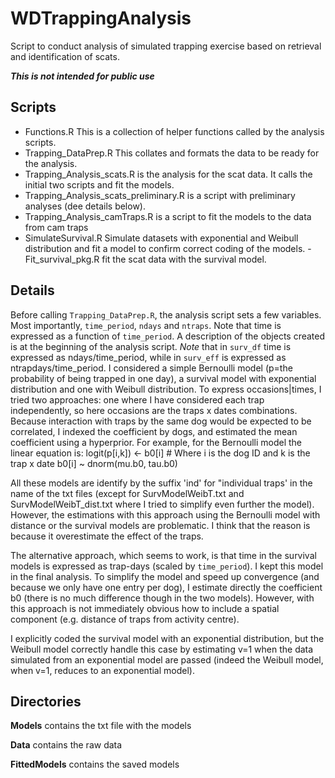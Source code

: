 # WDTrappingAnalysis
Script to conduct analysis of simulated trapping exercise based on retrieval and identification of scats.

__*This is not intended for public use*__
## Scripts
- Functions.R This is a collection of helper functions called by the analysis scripts.
- Trapping_DataPrep.R  This collates and formats the data to be ready for the analysis.
- Trapping_Analysis_scats.R is the analysis for the scat data. It calls the initial two scripts and fit the models.
- Trapping_Analysis_scats_preliminary.R is a script with preliminary analyses (dee details below). 
- Trapping_Analysis_camTraps.R is a script to fit the models to the data from cam traps
- SimulateSurvival.R Simulate datasets with exponential and Weibull distribution and fit a model to confirm correct coding of the models.
-Fit_survival_pkg.R fit the scat data with the survival model.

## Details
Before calling `Trapping_DataPrep.R`, the analysis script sets a few variables. Most importantly, `time_period`, `ndays` and `ntraps`. Note that time is expressed as a function of `time_period`. A description of the objects created is at the beginning of the analysis script. *Note* that in `surv_df` time is expressed as ndays/time_period, while in `surv_eff` is expressed as ntrapdays/time_period.
I considered a simple Bernoulli model (p=the probability of being trapped in one day), a survival model with exponential distribution and one with Weibull distribution.
To express occasions|times, I tried two approaches: one where I have considered each trap independently, so here occasions are the traps x dates combinations. Because interaction with traps by the same dog would be expected to be correlated, I indexed the coefficient by dogs, and estimated the mean coefficient using a hyperprior. For example, for the Bernoulli model the linear equation is:
logit(p[i,k]) <- b0[i] # Where i is the dog ID and k is the trap x date
b0[i] ~ dnorm(mu.b0, tau.b0)

All these models are identify by the suffix 'ind' for "individual traps' in the name of the txt files (except for SurvModelWeibT.txt and SurvModelWeibT_dist.txt where I tried to simplify even further the model). However, the estimations with this approach using the Bernoulli model with distance or the survival models are problematic. I think that the reason is because it overestimate the effect of the traps. 

The alternative approach, which seems to work, is that time in the survival models is expressed as trap-days (scaled by `time_period`). I kept this model in the final analysis. To simplify the model and speed up convergence (and because we only have one entry per dog), I estimate directly the coefficient b0 (there is no much difference though in the two models). However, with this approach is not immediately obvious how to include a spatial component (e.g. distance of traps from activity centre).

I explicitly coded the survival model with an exponential distribution, but the Weibull model correctly handle this case by estimating v=1 when the data simulated from an exponential model are passed (indeed the Weibull model, when v=1, reduces to an exponential model).

## Directories
**Models** contains the txt file with the models

**Data** contains the raw data

**FittedModels** contains the saved models
